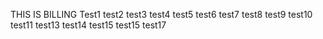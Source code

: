 THIS IS BILLING
Test1
test2
test3
test4
test5
test6
test7
test8
test9
test10
test11
test13
test14
test15
test15
test17
